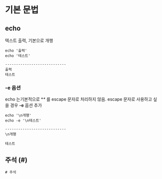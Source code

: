 # 기본 문법

## echo

텍스트 출력, 기본으로 개행

```text
echo '출력'
echo '테스트'

----------------------------
출력
테스트 
```

### -e 옵션

echo 는기본적으로  **\** 를 escape 문자로 처리하지 않음. escape 문자로 사용하고 싶을 경우 **-e** 옵션 추가

```text
echo '\n개행'
echo -e '\n테스트'

----------------------------
\n개행

테스트 
```

## 주석 \(\#\)

```text
# 주석 
```

